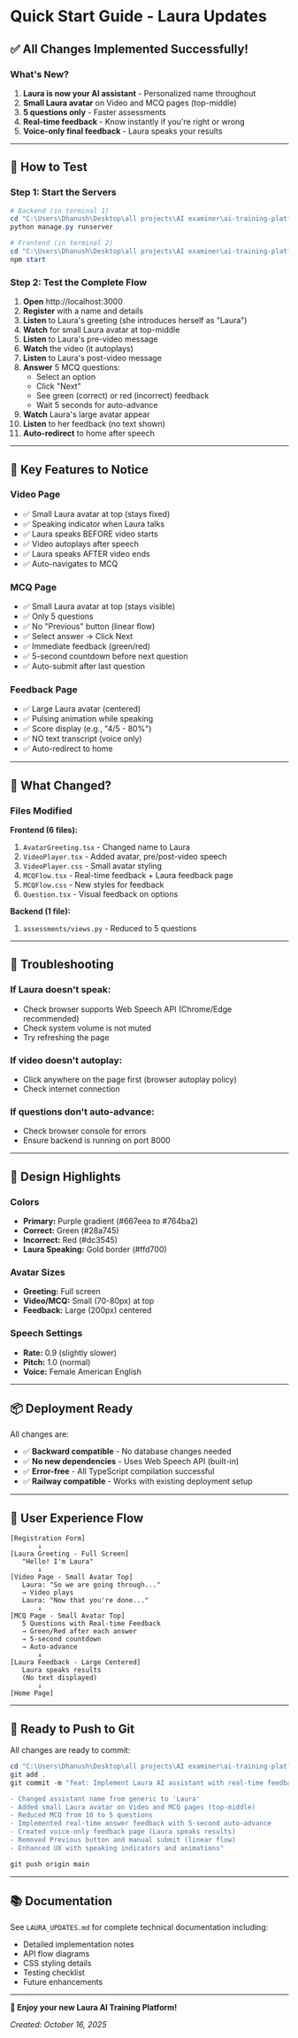 <!-- @format -->

# Quick Start Guide - Laura Updates

## ✅ All Changes Implemented Successfully!

### What's New?

1. **Laura is now your AI assistant** - Personalized name throughout
2. **Small Laura avatar** on Video and MCQ pages (top-middle)
3. **5 questions only** - Faster assessments
4. **Real-time feedback** - Know instantly if you're right or wrong
5. **Voice-only final feedback** - Laura speaks your results

---

## 🚀 How to Test

### Step 1: Start the Servers

```powershell
# Backend (in terminal 1)
cd "C:\Users\Dhanush\Desktop\all projects\AI examiner\ai-training-platform\backend"
python manage.py runserver

# Frontend (in terminal 2)
cd "C:\Users\Dhanush\Desktop\all projects\AI examiner\ai-training-platform\frontend"
npm start
```

### Step 2: Test the Complete Flow

1. **Open** http://localhost:3000
2. **Register** with a name and details
3. **Listen** to Laura's greeting (she introduces herself as "Laura")
4. **Watch** for small Laura avatar at top-middle
5. **Listen** to Laura's pre-video message
6. **Watch** the video (it autoplays)
7. **Listen** to Laura's post-video message
8. **Answer** 5 MCQ questions:
   - Select an option
   - Click "Next"
   - See green (correct) or red (incorrect) feedback
   - Wait 5 seconds for auto-advance
9. **Watch** Laura's large avatar appear
10. **Listen** to her feedback (no text shown)
11. **Auto-redirect** to home after speech

---

## 🎯 Key Features to Notice

### Video Page

- ✅ Small Laura avatar at top (stays fixed)
- ✅ Speaking indicator when Laura talks
- ✅ Laura speaks BEFORE video starts
- ✅ Video autoplays after speech
- ✅ Laura speaks AFTER video ends
- ✅ Auto-navigates to MCQ

### MCQ Page

- ✅ Small Laura avatar at top (stays visible)
- ✅ Only 5 questions
- ✅ No "Previous" button (linear flow)
- ✅ Select answer → Click Next
- ✅ Immediate feedback (green/red)
- ✅ 5-second countdown before next question
- ✅ Auto-submit after last question

### Feedback Page

- ✅ Large Laura avatar (centered)
- ✅ Pulsing animation while speaking
- ✅ Score display (e.g., "4/5 - 80%")
- ✅ NO text transcript (voice only)
- ✅ Auto-redirect to home

---

## 📝 What Changed?

### Files Modified

**Frontend (6 files):**

1. `AvatarGreeting.tsx` - Changed name to Laura
2. `VideoPlayer.tsx` - Added avatar, pre/post-video speech
3. `VideoPlayer.css` - Small avatar styling
4. `MCQFlow.tsx` - Real-time feedback + Laura feedback page
5. `MCQFlow.css` - New styles for feedback
6. `Question.tsx` - Visual feedback on options

**Backend (1 file):**

1. `assessments/views.py` - Reduced to 5 questions

---

## 🐛 Troubleshooting

### If Laura doesn't speak:

- Check browser supports Web Speech API (Chrome/Edge recommended)
- Check system volume is not muted
- Try refreshing the page

### If video doesn't autoplay:

- Click anywhere on the page first (browser autoplay policy)
- Check internet connection

### If questions don't auto-advance:

- Check browser console for errors
- Ensure backend is running on port 8000

---

## 🎨 Design Highlights

### Colors

- **Primary:** Purple gradient (#667eea to #764ba2)
- **Correct:** Green (#28a745)
- **Incorrect:** Red (#dc3545)
- **Laura Speaking:** Gold border (#ffd700)

### Avatar Sizes

- **Greeting:** Full screen
- **Video/MCQ:** Small (70-80px) at top
- **Feedback:** Large (200px) centered

### Speech Settings

- **Rate:** 0.9 (slightly slower)
- **Pitch:** 1.0 (normal)
- **Voice:** Female American English

---

## 📦 Deployment Ready

All changes are:

- ✅ **Backward compatible** - No database changes needed
- ✅ **No new dependencies** - Uses Web Speech API (built-in)
- ✅ **Error-free** - All TypeScript compilation successful
- ✅ **Railway compatible** - Works with existing deployment setup

---

## 🎯 User Experience Flow

```
[Registration Form]
       ↓
[Laura Greeting - Full Screen]
   "Hello! I'm Laura"
       ↓
[Video Page - Small Avatar Top]
   Laura: "So we are going through..."
   → Video plays
   Laura: "Now that you're done..."
       ↓
[MCQ Page - Small Avatar Top]
   5 Questions with Real-time Feedback
   → Green/Red after each answer
   → 5-second countdown
   → Auto-advance
       ↓
[Laura Feedback - Large Centered]
   Laura speaks results
   (No text displayed)
       ↓
[Home Page]
```

---

## 🚢 Ready to Push to Git

All changes are ready to commit:

```powershell
cd "C:\Users\Dhanush\Desktop\all projects\AI examiner\ai-training-platform"
git add .
git commit -m "feat: Implement Laura AI assistant with real-time feedback and voice-only results

- Changed assistant name from generic to 'Laura'
- Added small Laura avatar on Video and MCQ pages (top-middle)
- Reduced MCQ from 10 to 5 questions
- Implemented real-time answer feedback with 5-second auto-advance
- Created voice-only feedback page (Laura speaks results)
- Removed Previous button and manual submit (linear flow)
- Enhanced UX with speaking indicators and animations"

git push origin main
```

---

## 📚 Documentation

See `LAURA_UPDATES.md` for complete technical documentation including:

- Detailed implementation notes
- API flow diagrams
- CSS styling details
- Testing checklist
- Future enhancements

---

**🎉 Enjoy your new Laura AI Training Platform!**

_Created: October 16, 2025_
